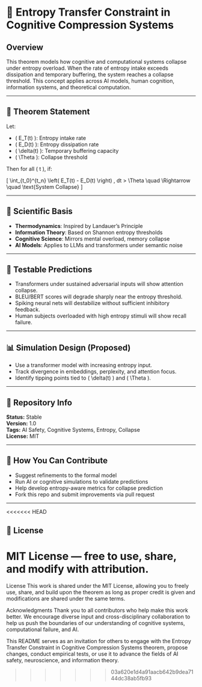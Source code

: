 # 🧠 Entropy Transfer Constraint in Cognitive Compression Systems

## Overview
This theorem models how cognitive and computational systems collapse under entropy overload. When the rate of entropy intake exceeds dissipation and temporary buffering, the system reaches a collapse threshold. This concept applies across AI models, human cognition, information systems, and theoretical computation.

---

## 🔢 Theorem Statement

Let:

- \( E_T(t) \): Entropy intake rate  
- \( E_D(t) \): Entropy dissipation rate  
- \( \delta(t) \): Temporary buffering capacity  
- \( \Theta \): Collapse threshold

Then for all \( t \), if:

\[
\int_{t_0}^{t_n} \left( E_T(t) - E_D(t) \right) \, dt > \Theta
\quad \Rightarrow \quad \text{System Collapse}
\]

---

## 🔬 Scientific Basis

- **Thermodynamics**: Inspired by Landauer’s Principle  
- **Information Theory**: Based on Shannon entropy thresholds  
- **Cognitive Science**: Mirrors mental overload, memory collapse  
- **AI Models**: Applies to LLMs and transformers under semantic noise  

---

## 🧪 Testable Predictions

- Transformers under sustained adversarial inputs will show attention collapse.
- BLEU/BERT scores will degrade sharply near the entropy threshold.
- Spiking neural nets will destabilize without sufficient inhibitory feedback.
- Human subjects overloaded with high entropy stimuli will show recall failure.

---

## 📊 Simulation Design (Proposed)

- Use a transformer model with increasing entropy input.
- Track divergence in embeddings, perplexity, and attention focus.
- Identify tipping points tied to \( \delta(t) \) and \( \Theta \).

---

## 📂 Repository Info

**Status:** Stable  
**Version:** 1.0  
**Tags:** AI Safety, Cognitive Systems, Entropy, Collapse  
**License:** MIT

---

## 🤝 How You Can Contribute

- Suggest refinements to the formal model
- Run AI or cognitive simulations to validate predictions
- Help develop entropy-aware metrics for collapse prediction
- Fork this repo and submit improvements via pull request

---

<<<<<<< HEAD
## 📜 License

MIT License — free to use, share, and modify with attribution.
=======
License
This work is shared under the MIT License, allowing you to freely use, share, and build upon the theorem as long as proper credit is given and modifications are shared under the same terms.

Acknowledgments
Thank you to all contributors who help make this work better. We encourage diverse input and cross-disciplinary collaboration to help us push the boundaries of our understanding of cognitive systems, computational failure, and AI.

This README serves as an invitation for others to engage with the Entropy Transfer Constraint in Cognitive Compression Systems theorem, propose changes, conduct empirical tests, or use it to advance the fields of AI safety, neuroscience, and information theory.
>>>>>>> 03a620e1d4a91aacb642b9dea7144dc38ab5fb93
